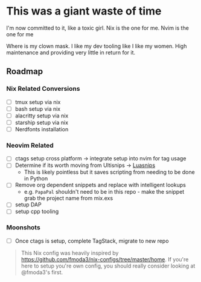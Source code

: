 # This was a giant waste of time
I'm now committed to it, like a toxic girl. Nix is the one for me.
Nvim is the one for me

Where is my clown mask. I like my dev tooling like I like my women. High maintenance and providing very little in return for it.


## Roadmap

### Nix Related Conversions
- [ ] tmux setup via nix
- [ ] bash setup via nix
- [ ] alacritty setup via nix
- [ ] starship setup via nix
- [ ] Nerdfonts installation 

### Neovim Related
- [ ] ctags setup cross platform -> integrate setup into nvim for tag usage
- [ ] Determine if its worth moving from Ultisnips -> [Luasnips](https://github.com/L3MON4D3/LuaSnip)
    * This is likely pointless but it saves scripting from needing to be done in Python
- [ ] Remove org dependent snippets and replace with intelligent lookups
    * e.g. `PapaPal` shouldn't need to be in this repo - make the snippet grab the project name from mix.exs
- [ ] setup DAP 
- [ ] setup cpp tooling

### Moonshots
- [ ] Once ctags is setup, complete TagStack, migrate to new repo



> This Nix config was heavily inspired by https://github.com/fmoda3/nix-configs/tree/master/home. If you're here to setup you're own config,  you should really consider looking at @fmoda3's first.
